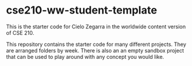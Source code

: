 # cse210-ww-student-template
This is the starter code for Cielo Zegarra in the worldwide content version of CSE 210.

This repository contains the starter code for many different projects. They are arranged folders by week. There is also an an empty sandbox project that can be used to play around with any concept you would like.
